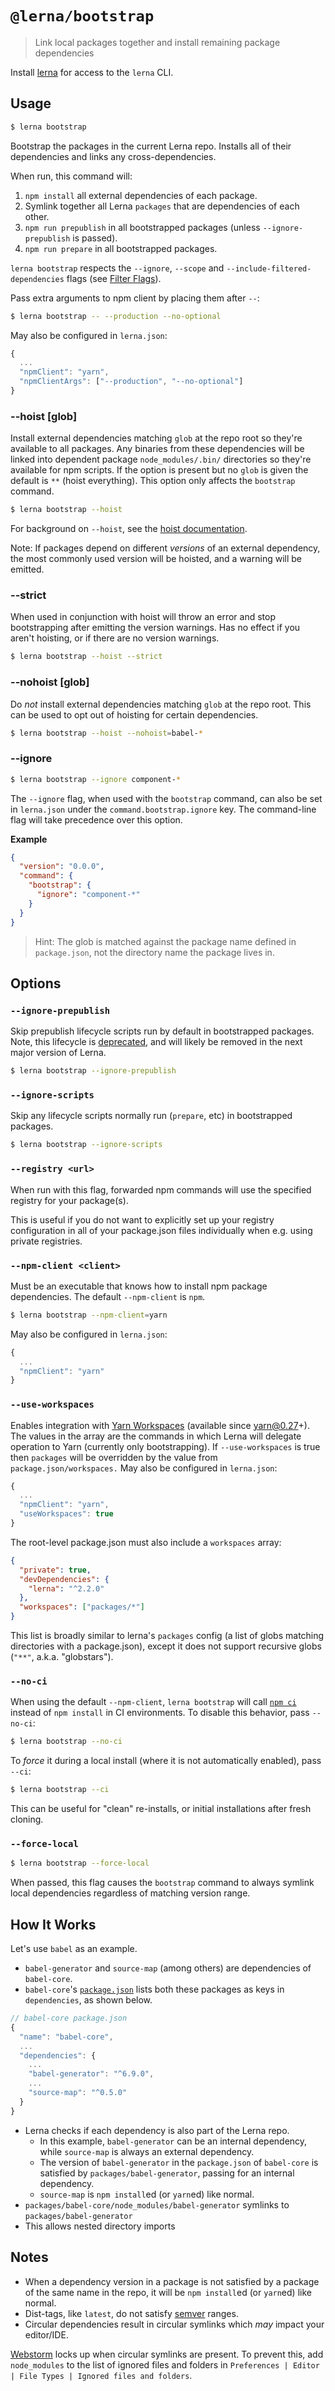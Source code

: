 # `@lerna/bootstrap`

> Link local packages together and install remaining package dependencies

Install [lerna](https://www.npmjs.com/package/lerna) for access to the `lerna` CLI.

## Usage

```sh
$ lerna bootstrap
```

Bootstrap the packages in the current Lerna repo.
Installs all of their dependencies and links any cross-dependencies.

When run, this command will:

1. `npm install` all external dependencies of each package.
2. Symlink together all Lerna `packages` that are dependencies of each other.
3. `npm run prepublish` in all bootstrapped packages (unless `--ignore-prepublish` is passed).
4. `npm run prepare` in all bootstrapped packages.

`lerna bootstrap` respects the `--ignore`, `--scope` and `--include-filtered-dependencies` flags (see [Filter Flags](https://www.npmjs.com/package/@lerna/filter-options)).

Pass extra arguments to npm client by placing them after `--`:

```sh
$ lerna bootstrap -- --production --no-optional
```

May also be configured in `lerna.json`:

```js
{
  ...
  "npmClient": "yarn",
  "npmClientArgs": ["--production", "--no-optional"]
}
```

### --hoist [glob]

Install external dependencies matching `glob` at the repo root so they're
available to all packages. Any binaries from these dependencies will be
linked into dependent package `node_modules/.bin/` directories so they're
available for npm scripts. If the option is present but no `glob` is given
the default is `**` (hoist everything). This option only affects the
`bootstrap` command.

```sh
$ lerna bootstrap --hoist
```

For background on `--hoist`, see the [hoist documentation](https://github.com/lerna/lerna/blob/master/doc/hoist.md).

Note: If packages depend on different _versions_ of an external dependency,
the most commonly used version will be hoisted, and a warning will be emitted.

### --strict

When used in conjunction with hoist will throw an error and stop bootstrapping after emitting the version warnings. Has no effect if you aren't hoisting, or if there are no version warnings.

```sh
$ lerna bootstrap --hoist --strict
```

### --nohoist [glob]

Do _not_ install external dependencies matching `glob` at the repo root. This
can be used to opt out of hoisting for certain dependencies.

```sh
$ lerna bootstrap --hoist --nohoist=babel-*
```

### --ignore

```sh
$ lerna bootstrap --ignore component-*
```

The `--ignore` flag, when used with the `bootstrap` command, can also be set in `lerna.json` under the `command.bootstrap.ignore` key. The command-line flag will take precedence over this option.

**Example**

```json
{
  "version": "0.0.0",
  "command": {
    "bootstrap": {
      "ignore": "component-*"
    }
  }
}
```

> Hint: The glob is matched against the package name defined in `package.json`,
> not the directory name the package lives in.

## Options

### `--ignore-prepublish`

Skip prepublish lifecycle scripts run by default in bootstrapped packages.
Note, this lifecycle is [deprecated](https://docs.npmjs.com/misc/scripts#deprecation-note),
and will likely be removed in the next major version of Lerna.

```sh
$ lerna bootstrap --ignore-prepublish
```

### `--ignore-scripts`

Skip any lifecycle scripts normally run (`prepare`, etc) in bootstrapped packages.

```sh
$ lerna bootstrap --ignore-scripts
```

### `--registry <url>`

When run with this flag, forwarded npm commands will use the specified registry for your package(s).

This is useful if you do not want to explicitly set up your registry
configuration in all of your package.json files individually when e.g. using
private registries.

### `--npm-client <client>`

Must be an executable that knows how to install npm package dependencies.
The default `--npm-client` is `npm`.

```sh
$ lerna bootstrap --npm-client=yarn
```

May also be configured in `lerna.json`:

```js
{
  ...
  "npmClient": "yarn"
}
```

### `--use-workspaces`

Enables integration with [Yarn Workspaces](https://github.com/yarnpkg/rfcs/blob/master/implemented/0000-workspaces-install-phase-1.md) (available since yarn@0.27+).
The values in the array are the commands in which Lerna will delegate operation to Yarn (currently only bootstrapping).
If `--use-workspaces` is true then `packages` will be overridden by the value from `package.json/workspaces.`
May also be configured in `lerna.json`:

```js
{
  ...
  "npmClient": "yarn",
  "useWorkspaces": true
}
```

The root-level package.json must also include a `workspaces` array:

```json
{
  "private": true,
  "devDependencies": {
    "lerna": "^2.2.0"
  },
  "workspaces": ["packages/*"]
}
```

This list is broadly similar to lerna's `packages` config (a list of globs matching directories with a package.json),
except it does not support recursive globs (`"**"`, a.k.a. "globstars").

### `--no-ci`

When using the default `--npm-client`, `lerna bootstrap` will call [`npm ci`](https://docs.npmjs.com/cli/ci) instead of `npm install` in CI environments.
To disable this behavior, pass `--no-ci`:

```sh
$ lerna bootstrap --no-ci
```

To _force_ it during a local install (where it is not automatically enabled), pass `--ci`:

```sh
$ lerna bootstrap --ci
```

This can be useful for "clean" re-installs, or initial installations after fresh cloning.

### `--force-local`

```sh
$ lerna bootstrap --force-local
```

When passed, this flag causes the `bootstrap` command to always symlink local dependencies regardless of matching version range.

## How It Works

Let's use `babel` as an example.

- `babel-generator` and `source-map` (among others) are dependencies of `babel-core`.
- `babel-core`'s [`package.json`](https://github.com/babel/babel/blob/13c961d29d76ccd38b1fc61333a874072e9a8d6a/packages/babel-core/package.json#L28-L47) lists both these packages as keys in `dependencies`, as shown below.

```js
// babel-core package.json
{
  "name": "babel-core",
  ...
  "dependencies": {
    ...
    "babel-generator": "^6.9.0",
    ...
    "source-map": "^0.5.0"
  }
}
```

- Lerna checks if each dependency is also part of the Lerna repo.
  - In this example, `babel-generator` can be an internal dependency, while `source-map` is always an external dependency.
  - The version of `babel-generator` in the `package.json` of `babel-core` is satisfied by `packages/babel-generator`, passing for an internal dependency.
  - `source-map` is `npm install`ed (or `yarn`ed) like normal.
- `packages/babel-core/node_modules/babel-generator` symlinks to `packages/babel-generator`
- This allows nested directory imports

## Notes

- When a dependency version in a package is not satisfied by a package of the same name in the repo, it will be `npm install`ed (or `yarn`ed) like normal.
- Dist-tags, like `latest`, do not satisfy [semver](https://semver.npmjs.com/) ranges.
- Circular dependencies result in circular symlinks which _may_ impact your editor/IDE.

[Webstorm](https://www.jetbrains.com/webstorm/) locks up when circular symlinks are present. To prevent this, add `node_modules` to the list of ignored files and folders in `Preferences | Editor | File Types | Ignored files and folders`.
